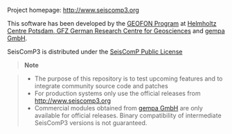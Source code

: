 Project homepage: http://www.seiscomp3.org

This software has been developed by the [GEOFON Program](http://geofon.gfz-potsdam.de) at [Helmholtz Centre Potsdam, GFZ German Research Centre for Geosciences](http://www.gfz-potsdam.de) and [gempa GmbH](http://www.gempa.de).

SeisComP3 is distributed under the [SeisComP Public License](COPYING)

> **Note**

> - The purpose of this repository is to test upcoming features and to
>   integrate community source code and patches
> - For production systems only use the official releases from http://www.seiscomp3.org
> - Commercial modules obtained from [gempa GmbH](http://www.gempa.de) are only
>   available for official releases. Binary compatibility of intermediate
>   SeisComP3 versions is not guaranteed.
